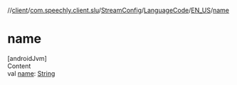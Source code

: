 //[client](../../../../index.md)/[com.speechly.client.slu](../../../index.md)/[StreamConfig](../../index.md)/[LanguageCode](../index.md)/[EN_US](index.md)/[name](name.md)



# name  
[androidJvm]  
Content  
val [name](name.md): [String](https://kotlinlang.org/api/latest/jvm/stdlib/kotlin/-string/index.html)  



